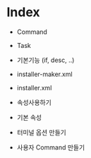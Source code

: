 # Index

- Command 
- Task
- 기본기능 (if, desc, ..) 
- installer-maker.xml
- installer.xml
 
- 속성사용하기
- 기본 속성
- 터미널 옵션 만들기
- 사용자 Command 만들기
